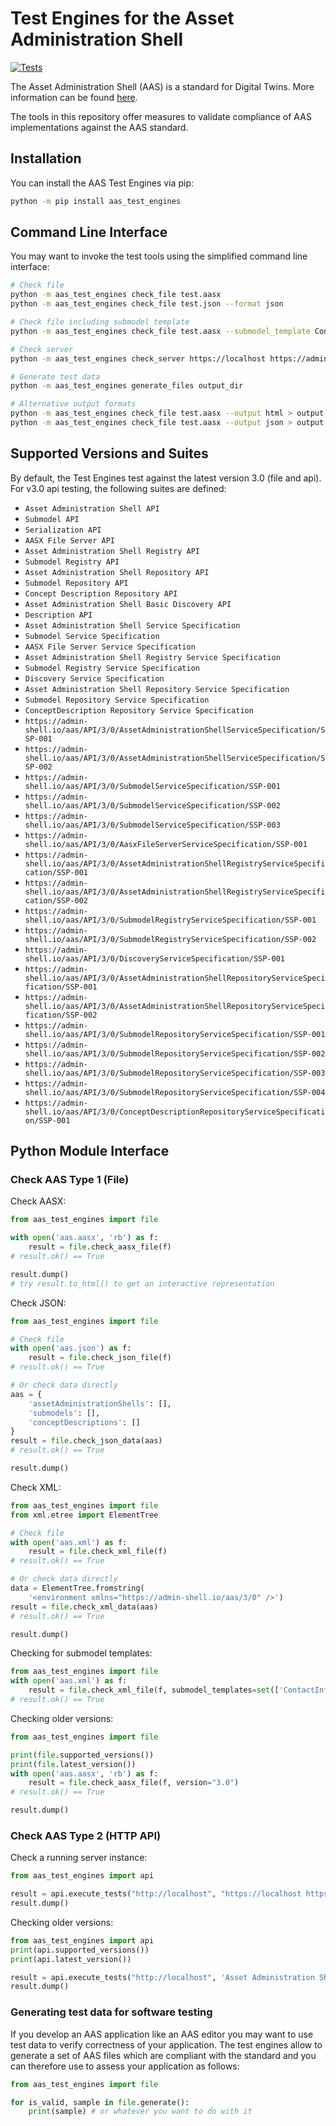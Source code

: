 # Test Engines for the Asset Administration Shell

[![Tests](https://github.com/admin-shell-io/aas-test-engines/actions/workflows/check.yml/badge.svg)](https://github.com/admin-shell-io/aas-test-engines/actions/workflows/check.yml)

The Asset Administration Shell (AAS) is a standard for Digital Twins.
More information can be found [here](https://industrialdigitaltwin.org/content-hub/downloads).

The tools in this repository offer measures to validate compliance of AAS implementations against the AAS standard.

## Installation

You can install the AAS Test Engines via pip:

```sh
python -m pip install aas_test_engines
```

## Command Line Interface

You may want to invoke the test tools using the simplified command line interface:

```sh
# Check file
python -m aas_test_engines check_file test.aasx
python -m aas_test_engines check_file test.json --format json

# Check file including submodel template
python -m aas_test_engines check_file test.aasx --submodel_template ContactInformation

# Check server
python -m aas_test_engines check_server https://localhost https://admin-shell.io/aas/API/3/0/AssetAdministrationShellRepositoryServiceSpecification/SSP-002

# Generate test data
python -m aas_test_engines generate_files output_dir

# Alternative output formats
python -m aas_test_engines check_file test.aasx --output html > output.html
python -m aas_test_engines check_file test.aasx --output json > output.json
```

## Supported Versions and Suites

By default, the Test Engines test against the latest version 3.0 (file and api).
For v3.0 api testing, the following suites are defined:

 - `Asset Administration Shell API`
 - `Submodel API`
 - `Serialization API`
 - `AASX File Server API`
 - `Asset Administration Shell Registry API`
 - `Submodel Registry API`
 - `Asset Administration Shell Repository API`
 - `Submodel Repository API`
 - `Concept Description Repository API`
 - `Asset Administration Shell Basic Discovery API`
 - `Description API`
 - `Asset Administration Shell Service Specification`
 - `Submodel Service Specification`
 - `AASX File Server Service Specification`
 - `Asset Administration Shell Registry Service Specification`
 - `Submodel Registry Service Specification`
 - `Discovery Service Specification`
 - `Asset Administration Shell Repository Service Specification`
 - `Submodel Repository Service Specification`
 - `ConceptDescription Repository Service Specification`
 - `https://admin-shell.io/aas/API/3/0/AssetAdministrationShellServiceSpecification/SSP-001`
 - `https://admin-shell.io/aas/API/3/0/AssetAdministrationShellServiceSpecification/SSP-002`
 - `https://admin-shell.io/aas/API/3/0/SubmodelServiceSpecification/SSP-001`
 - `https://admin-shell.io/aas/API/3/0/SubmodelServiceSpecification/SSP-002`
 - `https://admin-shell.io/aas/API/3/0/SubmodelServiceSpecification/SSP-003`
 - `https://admin-shell.io/aas/API/3/0/AasxFileServerServiceSpecification/SSP-001`
 - `https://admin-shell.io/aas/API/3/0/AssetAdministrationShellRegistryServiceSpecification/SSP-001`
 - `https://admin-shell.io/aas/API/3/0/AssetAdministrationShellRegistryServiceSpecification/SSP-002`
 - `https://admin-shell.io/aas/API/3/0/SubmodelRegistryServiceSpecification/SSP-001`
 - `https://admin-shell.io/aas/API/3/0/SubmodelRegistryServiceSpecification/SSP-002`
 - `https://admin-shell.io/aas/API/3/0/DiscoveryServiceSpecification/SSP-001`
 - `https://admin-shell.io/aas/API/3/0/AssetAdministrationShellRepositoryServiceSpecification/SSP-001`
 - `https://admin-shell.io/aas/API/3/0/AssetAdministrationShellRepositoryServiceSpecification/SSP-002`
 - `https://admin-shell.io/aas/API/3/0/SubmodelRepositoryServiceSpecification/SSP-001`
 - `https://admin-shell.io/aas/API/3/0/SubmodelRepositoryServiceSpecification/SSP-002`
 - `https://admin-shell.io/aas/API/3/0/SubmodelRepositoryServiceSpecification/SSP-003`
 - `https://admin-shell.io/aas/API/3/0/SubmodelRepositoryServiceSpecification/SSP-004`
 - `https://admin-shell.io/aas/API/3/0/ConceptDescriptionRepositoryServiceSpecification/SSP-001`
 
## Python Module Interface

### Check AAS Type 1 (File)

Check AASX:

```python
from aas_test_engines import file

with open('aas.aasx', 'rb') as f:
    result = file.check_aasx_file(f)
# result.ok() == True

result.dump()
# try result.to_html() to get an interactive representation
```

Check JSON:

```python
from aas_test_engines import file

# Check file
with open('aas.json') as f:
    result = file.check_json_file(f)
# result.ok() == True

# Or check data directly
aas = {
    'assetAdministrationShells': [],
    'submodels': [],
    'conceptDescriptions': []
}
result = file.check_json_data(aas)
# result.ok() == True

result.dump()
```

Check XML:

```python
from aas_test_engines import file
from xml.etree import ElementTree

# Check file
with open('aas.xml') as f:
    result = file.check_xml_file(f)
# result.ok() == True

# Or check data directly
data = ElementTree.fromstring(
    '<environment xmlns="https://admin-shell.io/aas/3/0" />')
result = file.check_xml_data(aas)
# result.ok() == True

result.dump()
```

Checking for submodel templates:

```python
from aas_test_engines import file
with open('aas.xml') as f:
    result = file.check_xml_file(f, submodel_templates=set(['ContactInformation']))
# result.ok() == True

```

Checking older versions:

```python
from aas_test_engines import file

print(file.supported_versions())
print(file.latest_version())
with open('aas.aasx', 'rb') as f:
    result = file.check_aasx_file(f, version="3.0")
# result.ok() == True

result.dump()
```

### Check AAS Type 2 (HTTP API)

Check a running server instance:

```python
from aas_test_engines import api

result = api.execute_tests("http://localhost", "https://localhost https://admin-shell.io/aas/API/3/0/AssetAdministrationShellRepositoryServiceSpecification/SSP-002")
result.dump()
```

Checking older versions:

```python
from aas_test_engines import api
print(api.supported_versions())
print(api.latest_version())

result = api.execute_tests("http://localhost", 'Asset Administration Shell API', version="3.0")
result.dump()
```

### Generating test data for software testing

If you develop an AAS application like an AAS editor you may want to use test data to verify correctness of your application.
The test engines allow to generate a set of AAS files which are compliant with the standard and you can therefore use to assess your application as follows:

```python
from aas_test_engines import file

for is_valid, sample in file.generate():
    print(sample) # or whatever you want to do with it
```
